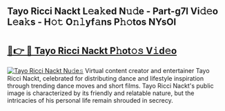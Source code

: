 ## Tayo Ricci Nackt L𝚎a𝚔ed N𝚞𝚍e - Part-g7l Vi𝚍𝚎o L𝚎a𝚔s - H𝚘𝚝 O𝚗𝚕yf𝚊ns P𝚑𝚘tos NYsOI

# <h2><a href="http://kf5qhoq.oniu.top/?m=Tayo+Ricci+Nackt">🔗👉 🔴 Tayo Ricci Nackt P𝚑ot𝚘𝚜 V𝚒d𝚎o</a></h2>

[![Tayo Ricci Nackt Nu𝚍e𝚜](https://i.imgur.com/0qMVB7G.gif)](http://kf5qhoq.oniu.top/?m=Tayo+Ricci+Nackt)
Virtual content creator and entertainer Tayo Ricci Nackt, celebrated for distributing dance and lifestyle inspiration through trending dance moves and short films. Tayo Ricci Nackt's public image is characterized by its friendly and relatable nature, but the intricacies of his personal life remain shrouded in secrecy.  

